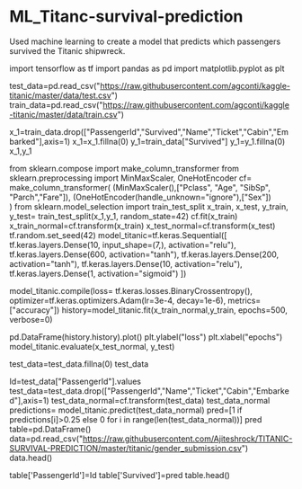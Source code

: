 # ML_Titanc-survival-prediction
Used machine learning to create a model that predicts which passengers survived the Titanic shipwreck. 


import tensorflow as tf
import pandas as pd
import matplotlib.pyplot as plt

test_data=pd.read_csv("https://raw.githubusercontent.com/agconti/kaggle-titanic/master/data/test.csv")
train_data=pd.read_csv("https://raw.githubusercontent.com/agconti/kaggle-titanic/master/data/train.csv")

x_1=train_data.drop(["PassengerId","Survived","Name","Ticket","Cabin","Embarked"],axis=1)
x_1=x_1.fillna(0)
y_1=train_data["Survived"]
y_1=y_1.fillna(0)
x_1,y_1

from sklearn.compose import make_column_transformer
from sklearn.preprocessing import MinMaxScaler, OneHotEncoder
cf= make_column_transformer(
    (MinMaxScaler(),["Pclass", "Age", "SibSp", "Parch","Fare"]),
    (OneHotEncoder(handle_unknown="ignore"),["Sex"])    
)
from sklearn.model_selection import train_test_split
x_train, x_test, y_train, y_test= train_test_split(x_1,y_1, random_state=42)
cf.fit(x_train)
x_train_normal=cf.transform(x_train)
x_test_normal=cf.transform(x_test)
tf.random.set_seed(42)
model_titanic=tf.keras.Sequential([
      tf.keras.layers.Dense(10, input_shape=(7,), activation="relu"),
      tf.keras.layers.Dense(600, activation="tanh"),
      tf.keras.layers.Dense(200, activation="tanh"),
      tf.keras.layers.Dense(10, activation="relu"),
      tf.keras.layers.Dense(1, activation="sigmoid")
])

model_titanic.compile(loss= tf.keras.losses.BinaryCrossentropy(),
                      optimizer=tf.keras.optimizers.Adam(lr=3e-4, decay=1e-6),
                      metrics=["accuracy"])
history=model_titanic.fit(x_train_normal,y_train, epochs=500, verbose=0)

pd.DataFrame(history.history).plot()
plt.ylabel("loss")
plt.xlabel("epochs")
model_titanic.evaluate(x_test_normal, y_test)

test_data=test_data.fillna(0)
test_data

Id=test_data["PassengerId"].values
test_data=test_data.drop(["PassengerId","Name","Ticket","Cabin","Embarked"],axis=1)
test_data_normal=cf.transform(test_data)
test_data_normal
predictions= model_titanic.predict(test_data_normal)
pred=[1 if predictions[i]>0.25 else 0 for i in range(len(test_data_normal))]
pred
table=pd.DataFrame()
data=pd.read_csv("https://raw.githubusercontent.com/Ajiteshrock/TITANIC-SURVIVAL-PREDICTION/master/titanic/gender_submission.csv")
data.head()

table['PassengerId']=Id
table['Survived']=pred
table.head()
